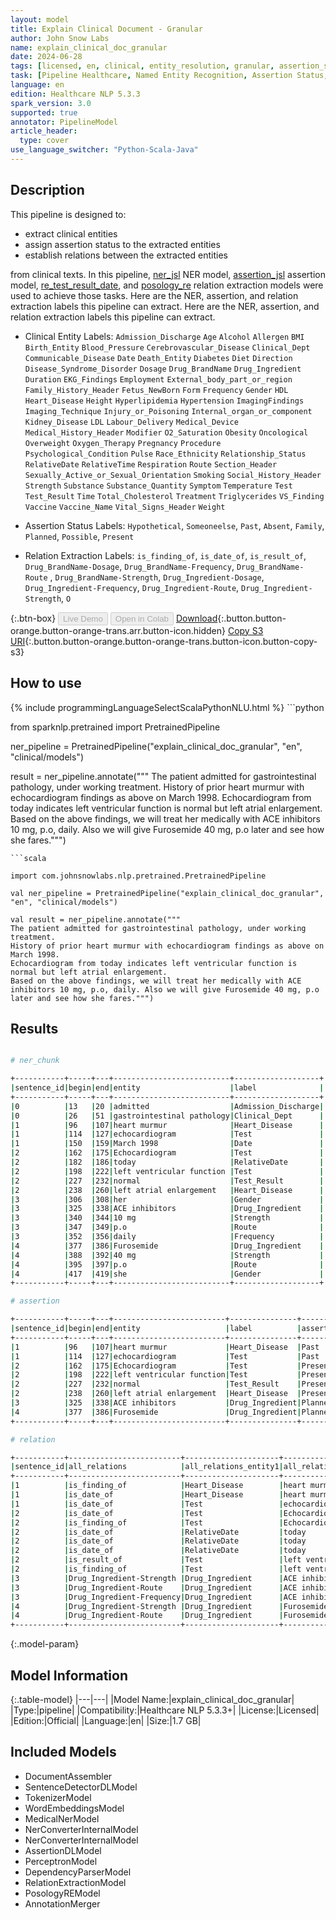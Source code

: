 ```yaml
---
layout: model
title: Explain Clinical Document - Granular
author: John Snow Labs
name: explain_clinical_doc_granular
date: 2024-06-28
tags: [licensed, en, clinical, entity_resolution, granular, assertion_status, relation_extraction, pipeline]
task: [Pipeline Healthcare, Named Entity Recognition, Assertion Status, Relation Extraction]
language: en
edition: Healthcare NLP 5.3.3
spark_version: 3.0
supported: true
annotator: PipelineModel
article_header:
  type: cover
use_language_switcher: "Python-Scala-Java"
---
```


## Description

This pipeline is designed to:

- extract clinical entities
- assign assertion status to the extracted entities
- establish relations between the extracted entities

from clinical texts. In this pipeline, [ner_jsl](https://nlp.johnsnowlabs.com/2022/10/19/ner_jsl_en.html) NER model, [assertion_jsl](https://nlp.johnsnowlabs.com/2021/07/24/assertion_jsl_en.html) assertion model, [re_test_result_date](https://nlp.johnsnowlabs.com/2021/02/24/re_test_result_date_en.html), and [posology_re](https://nlp.johnsnowlabs.com/2020/09/01/posology_re.html) relation extraction models were used to achieve those tasks. Here are the NER, assertion, and relation extraction labels this pipeline can extract. Here are the NER, assertion, and relation extraction labels this pipeline can extract.

- Clinical Entity Labels:
`Admission_Discharge`
`Age`
`Alcohol`
`Allergen`
`BMI`
`Birth_Entity`
`Blood_Pressure`
`Cerebrovascular_Disease`
`Clinical_Dept`
`Communicable_Disease`
`Date`
`Death_Entity`
`Diabetes`
`Diet`
`Direction`
`Disease_Syndrome_Disorder`
`Dosage`
`Drug_BrandName`
`Drug_Ingredient`
`Duration`
`EKG_Findings`
`Employment`
`External_body_part_or_region`
`Family_History_Header`
`Fetus_NewBorn`
`Form`
`Frequency`
`Gender`
`HDL`
`Heart_Disease`
`Height`
`Hyperlipidemia`
`Hypertension`
`ImagingFindings`
`Imaging_Technique`
`Injury_or_Poisoning`
`Internal_organ_or_component`
`Kidney_Disease`
`LDL`
`Labour_Delivery`
`Medical_Device`
`Medical_History_Header`
`Modifier`
`O2_Saturation`
`Obesity`
`Oncological`
`Overweight`
`Oxygen_Therapy`
`Pregnancy`
`Procedure`
`Psychological_Condition`
`Pulse`
`Race_Ethnicity`
`Relationship_Status`
`RelativeDate`
`RelativeTime`
`Respiration`
`Route`
`Section_Header`
`Sexually_Active_or_Sexual_Orientation`
`Smoking`
`Social_History_Header`
`Strength`
`Substance`
`Substance_Quantity`
`Symptom`
`Temperature`
`Test`
`Test_Result`
`Time`
`Total_Cholesterol`
`Treatment`
`Triglycerides`
`VS_Finding`
`Vaccine`
`Vaccine_Name`
`Vital_Signs_Header`
`Weight`

- Assertion Status Labels: `Hypothetical`, `Someoneelse`, `Past`, `Absent`, `Family`, `Planned`, `Possible`, `Present`

- Relation Extraction Labels: `is_finding_of`, `is_date_of`, `is_result_of`, `Drug_BrandName-Dosage`, `Drug_BrandName-Frequency`, `Drug_BrandName-Route` , `Drug_BrandName-Strength`, `Drug_Ingredient-Dosage`, `Drug_Ingredient-Frequency`, `Drug_Ingredient-Route`, `Drug_Ingredient-Strength`,
`O`

{:.btn-box}
<button class="button button-orange" disabled>Live Demo</button>
<button class="button button-orange" disabled>Open in Colab</button>
[Download](https://s3.amazonaws.com/auxdata.johnsnowlabs.com/clinical/models/explain_clinical_doc_granular_en_5.3.3_3.0_1719602730533.zip){:.button.button-orange.button-orange-trans.arr.button-icon.hidden}
[Copy S3 URI](s3://auxdata.johnsnowlabs.com/clinical/models/explain_clinical_doc_granular_en_5.3.3_3.0_1719602730533.zip){:.button.button-orange.button-orange-trans.button-icon.button-copy-s3}

## How to use



<div class="tabs-box" markdown="1">
{% include programmingLanguageSelectScalaPythonNLU.html %}
```python

from sparknlp.pretrained import PretrainedPipeline

ner_pipeline = PretrainedPipeline("explain_clinical_doc_granular", "en", "clinical/models")

result = ner_pipeline.annotate("""
The patient admitted for gastrointestinal pathology, under working treatment.
History of prior heart murmur with echocardiogram findings as above on March 1998.
Echocardiogram from today indicates left ventricular function is normal but left atrial enlargement.
Based on the above findings, we will treat her medically with ACE inhibitors 10 mg, p.o, daily. Also we will give Furosemide 40 mg, p.o later and see how she fares.""")

```
```scala

import com.johnsnowlabs.nlp.pretrained.PretrainedPipeline

val ner_pipeline = PretrainedPipeline("explain_clinical_doc_granular", "en", "clinical/models")

val result = ner_pipeline.annotate("""
The patient admitted for gastrointestinal pathology, under working treatment.
History of prior heart murmur with echocardiogram findings as above on March 1998.
Echocardiogram from today indicates left ventricular function is normal but left atrial enlargement.
Based on the above findings, we will treat her medically with ACE inhibitors 10 mg, p.o, daily. Also we will give Furosemide 40 mg, p.o later and see how she fares.""")

```
</div>

## Results

```bash

# ner_chunk

+-----------+-----+---+--------------------------+-------------------+
|sentence_id|begin|end|entity                    |label              |
+-----------+-----+---+--------------------------+-------------------+
|0          |13   |20 |admitted                  |Admission_Discharge|
|0          |26   |51 |gastrointestinal pathology|Clinical_Dept      |
|1          |96   |107|heart murmur              |Heart_Disease      |
|1          |114  |127|echocardiogram            |Test               |
|1          |150  |159|March 1998                |Date               |
|2          |162  |175|Echocardiogram            |Test               |
|2          |182  |186|today                     |RelativeDate       |
|2          |198  |222|left ventricular function |Test               |
|2          |227  |232|normal                    |Test_Result        |
|2          |238  |260|left atrial enlargement   |Heart_Disease      |
|3          |306  |308|her                       |Gender             |
|3          |325  |338|ACE inhibitors            |Drug_Ingredient    |
|3          |340  |344|10 mg                     |Strength           |
|3          |347  |349|p.o                       |Route              |
|3          |352  |356|daily                     |Frequency          |
|4          |377  |386|Furosemide                |Drug_Ingredient    |
|4          |388  |392|40 mg                     |Strength           |
|4          |395  |397|p.o                       |Route              |
|4          |417  |419|she                       |Gender             |
+-----------+-----+---+--------------------------+-------------------+

# assertion

+-----------+-----+---+-------------------------+---------------+----------------+----------+
|sentence_id|begin|end|entity                   |label          |assertion_status|confidence|
+-----------+-----+---+-------------------------+---------------+----------------+----------+
|1          |96   |107|heart murmur             |Heart_Disease  |Past            |1.0       |
|1          |114  |127|echocardiogram           |Test           |Past            |1.0       |
|2          |162  |175|Echocardiogram           |Test           |Present         |1.0       |
|2          |198  |222|left ventricular function|Test           |Present         |1.0       |
|2          |227  |232|normal                   |Test_Result    |Present         |1.0       |
|2          |238  |260|left atrial enlargement  |Heart_Disease  |Present         |1.0       |
|3          |325  |338|ACE inhibitors           |Drug_Ingredient|Planned         |1.0       |
|4          |377  |386|Furosemide               |Drug_Ingredient|Planned         |1.0       |
+-----------+-----+---+-------------------------+---------------+----------------+----------+

# relation

+-----------+-------------------------+---------------------+-------------------------+---------------------+-------------------------+--------------------------+----------------------------------+---------------------------------+----------------------------------+---------------------------------+-------------------------+--------------------------+-------------------------+--------------------------+-------------------------+
|sentence_id|all_relations            |all_relations_entity1|all_relations_chunk1     |all_relations_entity2|all_relations_chunk2     |test_result_date_relations|test_result_date_relations_entity1|test_result_date_relations_chunk1|test_result_date_relations_entity2|test_result_date_relations_chunk2|posology_relations       |posology_relations_entity1|posology_relations_chunk1|posology_relations_entity2|posology_relations_chunk2|
+-----------+-------------------------+---------------------+-------------------------+---------------------+-------------------------+--------------------------+----------------------------------+---------------------------------+----------------------------------+---------------------------------+-------------------------+--------------------------+-------------------------+--------------------------+-------------------------+
|1          |is_finding_of            |Heart_Disease        |heart murmur             |Test                 |echocardiogram           |is_finding_of             |Heart_Disease                     |heart murmur                     |Test                              |echocardiogram                   |Drug_Ingredient-Strength |Drug_Ingredient           |ACE inhibitors           |Strength                  |10 mg                    |
|1          |is_date_of               |Heart_Disease        |heart murmur             |Date                 |March 1998               |is_date_of                |Heart_Disease                     |heart murmur                     |Date                              |March 1998                       |Drug_Ingredient-Route    |Drug_Ingredient           |ACE inhibitors           |Route                     |p.o                      |
|1          |is_date_of               |Test                 |echocardiogram           |Date                 |March 1998               |is_date_of                |Test                              |echocardiogram                   |Date                              |March 1998                       |Drug_Ingredient-Frequency|Drug_Ingredient           |ACE inhibitors           |Frequency                 |daily                    |
|2          |is_date_of               |Test                 |Echocardiogram           |RelativeDate         |today                    |is_date_of                |Test                              |Echocardiogram                   |RelativeDate                      |today                            |Drug_Ingredient-Strength |Drug_Ingredient           |Furosemide               |Strength                  |40 mg                    |
|2          |is_finding_of            |Test                 |Echocardiogram           |Heart_Disease        |left atrial enlargement  |is_finding_of             |Test                              |Echocardiogram                   |Heart_Disease                     |left atrial enlargement          |null                     |null                      |null                     |null                      |null                     |
|2          |is_date_of               |RelativeDate         |today                    |Test                 |left ventricular function|is_date_of                |RelativeDate                      |today                            |Test                              |left ventricular function        |null                     |null                      |null                     |null                      |null                     |
|2          |is_date_of               |RelativeDate         |today                    |Test_Result          |normal                   |is_date_of                |RelativeDate                      |today                            |Test_Result                       |normal                           |null                     |null                      |null                     |null                      |null                     |
|2          |is_date_of               |RelativeDate         |today                    |Heart_Disease        |left atrial enlargement  |is_date_of                |RelativeDate                      |today                            |Heart_Disease                     |left atrial enlargement          |null                     |null                      |null                     |null                      |null                     |
|2          |is_result_of             |Test                 |left ventricular function|Test_Result          |normal                   |is_result_of              |Test                              |left ventricular function        |Test_Result                       |normal                           |null                     |null                      |null                     |null                      |null                     |
|2          |is_finding_of            |Test                 |left ventricular function|Heart_Disease        |left atrial enlargement  |is_finding_of             |Test                              |left ventricular function        |Heart_Disease                     |left atrial enlargement          |null                     |null                      |null                     |null                      |null                     |
|3          |Drug_Ingredient-Strength |Drug_Ingredient      |ACE inhibitors           |Strength             |10 mg                    |null                      |null                              |null                             |null                              |null                             |null                     |null                      |null                     |null                      |null                     |
|3          |Drug_Ingredient-Route    |Drug_Ingredient      |ACE inhibitors           |Route                |p.o                      |null                      |null                              |null                             |null                              |null                             |null                     |null                      |null                     |null                      |null                     |
|3          |Drug_Ingredient-Frequency|Drug_Ingredient      |ACE inhibitors           |Frequency            |daily                    |null                      |null                              |null                             |null                              |null                             |null                     |null                      |null                     |null                      |null                     |
|4          |Drug_Ingredient-Strength |Drug_Ingredient      |Furosemide               |Strength             |40 mg                    |null                      |null                              |null                             |null                              |null                             |null                     |null                      |null                     |null                      |null                     |
|4          |Drug_Ingredient-Route    |Drug_Ingredient      |Furosemide               |Route                |p.o                      |null                      |null                              |null                             |null                              |null                             |null                     |null                      |null                     |null                      |null                     |
+-----------+-------------------------+---------------------+-------------------------+---------------------+-------------------------+--------------------------+----------------------------------+---------------------------------+----------------------------------+---------------------------------+-------------------------+--------------------------+-------------------------+--------------------------+-------------------------+


```

{:.model-param}
## Model Information

{:.table-model}
|---|---|
|Model Name:|explain_clinical_doc_granular|
|Type:|pipeline|
|Compatibility:|Healthcare NLP 5.3.3+|
|License:|Licensed|
|Edition:|Official|
|Language:|en|
|Size:|1.7 GB|

## Included Models

- DocumentAssembler
- SentenceDetectorDLModel
- TokenizerModel
- WordEmbeddingsModel
- MedicalNerModel
- NerConverterInternalModel
- NerConverterInternalModel
- AssertionDLModel
- PerceptronModel
- DependencyParserModel
- RelationExtractionModel
- PosologyREModel
- AnnotationMerger
